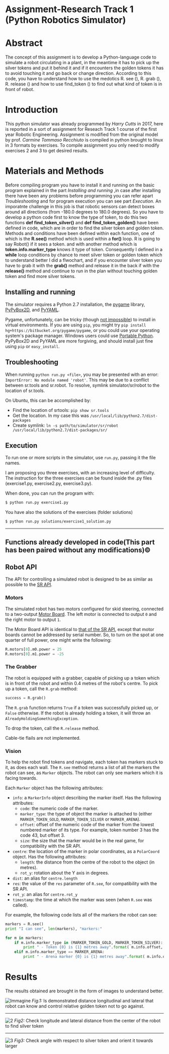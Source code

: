 # Assignment-Research Track 1 (Python Robotics Simulator)

Abstract 
================================

The concept of this assignment is to develop a Python-language code to simulate a robot circulating in a plant, in the meantime it has to pick up the silver tokens and put it behind it and if it encounters the golden tokens it has to avoid touching it and go back or change direction. According to this code, you have to understand how to use the medotics R. see (), R. grab (), R. release () and how to use find_token () to find out what kind of token is in front of robot.

Introduction
================================
This python simulator was already programmed by _Harry Cutts_ in 2017, here is reported in a sort of assignment for Reseach Track 1 course of the first year Robotic Engineering. Assignment is modified from the original model by prof. _Carmine Tommaso Recchiuto_ is compiled in python brought to linux in 3 formats by exercises. To compile assignment you only need to modify exercises 2 and 3 to get desired results.

Materials and Methods
=========================
Before compiling program you have to install it and running on the basic program explained in the part _Installing and running_ ,in case after installing there have been any problems before programming you can refer apart _Troubleshooting_ and for program execution you can see part _Execution_. An imporatnte challenge in this job is that robotic sensors can detect boxes around all directions (from -180.0 degrees to 180.0 degrees). So you have to develop a python code first to know the type of token, to do this two functions __def find_token_silver()__ and __def find_token_golden()__ have been defined in code, which are in order to find the silver token and golden token. Methods and conditions have been defined within each function, one of which is the __R.see()__ method which is used within a __for()__ loop. R is going to say Robot() if it sees a token. and with another method which is __token.info.marker_type__ knows it type of token. Consequently I defined in a __while__ loop conditions by chance to meet silver token or golden token which to understand better I did a flwochart, and if you encounter silver token you have to grab it with the __grab()__ method and release it in the back if with the __release()__ method and continue to run in the plan without touching golden token and find more silver tokens.

Installing and running
----------------------
The simulator requires a Python 2.7 installation, the [pygame](http://pygame.org/) library, [PyPyBox2D](https://pypi.python.org/pypi/pypybox2d/2.1-r331), and [PyYAML](https://pypi.python.org/pypi/PyYAML/).

Pygame, unfortunately, can be tricky (though [not impossible](http://askubuntu.com/q/312767)) to install in virtual environments. If you are using `pip`, you might try `pip install hg+https://bitbucket.org/pygame/pygame`, or you could use your operating system's package manager. Windows users could use [Portable Python](http://portablepython.com/). PyPyBox2D and PyYAML are more forgiving, and should install just fine using `pip` or `easy_install`.

## Troubleshooting

When running `python run.py <file>`, you may be presented with an error: `ImportError: No module named 'robot'`. This may be due to a conflict between sr.tools and sr.robot. To resolve, symlink simulator/sr/robot to the location of sr.tools.

On Ubuntu, this can be accomplished by:
* Find the location of srtools: `pip show sr.tools`
* Get the location. In my case this was `/usr/local/lib/python2.7/dist-packages`
* Create symlink: `ln -s path/to/simulator/sr/robot /usr/local/lib/python2.7/dist-packages/sr/`

## Execution

To run one or more scripts in the simulator, use `run.py`, passing it the file names. 

I am proposing you three exercises, with an increasing level of difficulty.
The instruction for the three exercises can be found inside the .py files (exercise1.py, exercise2.py, exercise3.py).

When done, you can run the program with:

```bash
$ python run.py exercise1.py
```

You have also the solutions of the exercises (folder solutions)

```bash
$ python run.py solutions/exercise1_solution.py
```
-------------------------------------------
__Functions already developed in code(This part has been paired without any modifications)©__
--------------------------------------
Robot API
---------

The API for controlling a simulated robot is designed to be as similar as possible to the [SR API][sr-api].

### Motors ###

The simulated robot has two motors configured for skid steering, connected to a two-output [Motor Board](https://studentrobotics.org/docs/kit/motor_board). The left motor is connected to output `0` and the right motor to output `1`.

The Motor Board API is identical to [that of the SR API](https://studentrobotics.org/docs/programming/sr/motors/), except that motor boards cannot be addressed by serial number. So, to turn on the spot at one quarter of full power, one might write the following:

```python
R.motors[0].m0.power = 25
R.motors[0].m1.power = -25
```

### The Grabber ###

The robot is equipped with a grabber, capable of picking up a token which is in front of the robot and within 0.4 metres of the robot's centre. To pick up a token, call the `R.grab` method:

```python
success = R.grab()
```

The `R.grab` function returns `True` if a token was successfully picked up, or `False` otherwise. If the robot is already holding a token, it will throw an `AlreadyHoldingSomethingException`.

To drop the token, call the `R.release` method.

Cable-tie flails are not implemented.

### Vision ###

To help the robot find tokens and navigate, each token has markers stuck to it, as does each wall. The `R.see` method returns a list of all the markers the robot can see, as `Marker` objects. The robot can only see markers which it is facing towards.

Each `Marker` object has the following attributes:

* `info`: a `MarkerInfo` object describing the marker itself. Has the following attributes:
  * `code`: the numeric code of the marker.
  * `marker_type`: the type of object the marker is attached to (either `MARKER_TOKEN_GOLD`, `MARKER_TOKEN_SILVER` or `MARKER_ARENA`).
  * `offset`: offset of the numeric code of the marker from the lowest numbered marker of its type. For example, token number 3 has the code 43, but offset 3.
  * `size`: the size that the marker would be in the real game, for compatibility with the SR API.
* `centre`: the location of the marker in polar coordinates, as a `PolarCoord` object. Has the following attributes:
  * `length`: the distance from the centre of the robot to the object (in metres).
  * `rot_y`: rotation about the Y axis in degrees.
* `dist`: an alias for `centre.length`
* `res`: the value of the `res` parameter of `R.see`, for compatibility with the SR API.
* `rot_y`: an alias for `centre.rot_y`
* `timestamp`: the time at which the marker was seen (when `R.see` was called).

For example, the following code lists all of the markers the robot can see:

```python
markers = R.see()
print "I can see", len(markers), "markers:"

for m in markers:
    if m.info.marker_type in (MARKER_TOKEN_GOLD, MARKER_TOKEN_SILVER):
        print " - Token {0} is {1} metres away".format( m.info.offset, m.dist )
    elif m.info.marker_type == MARKER_ARENA:
        print " - Arena marker {0} is {1} metres away".format( m.info.offset, m.dist )
```

[sr-api]: https://studentrobotics.org/docs/programming/sr/

Results
==============
The results obtained are brought in the form of images to understand better.

![Immagine](https://user-images.githubusercontent.com/80394968/139293917-306d8437-15b6-47ee-af65-8fac06ac4eec.png)
_Fig.1:_ Is demonstrated distance longitudinal and lateral that robot can know and control relative golden token not to go against.

--------------------

![2](https://user-images.githubusercontent.com/80394968/139299852-5d0e0d98-c3ee-4b0e-88d0-134f92392723.png)
_Fig2:_ Check longitude and lateral distance from the center of the robot to find silver token

--------------------

![3](https://user-images.githubusercontent.com/80394968/139299885-8d42c584-e03d-4178-86c6-ea467b73d34f.png)
_Fig3:_ Check angle with respect to silver token and orient it towards larger 
